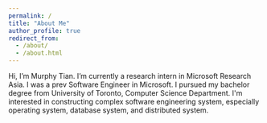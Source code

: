 ```yaml
---
permalink: /
title: "About Me"
author_profile: true
redirect_from: 
  - /about/
  - /about.html
---
```

Hi, I’m Murphy Tian.
I’m currently a research intern in Microsoft Research Asia. I was a prev Software Engineer in Microsoft. I pursued my bachelor degree from University of Toronto, Computer Science Department.
I'm interested in constructing complex software engineering system, especially operating system, database system, and distributed system.
